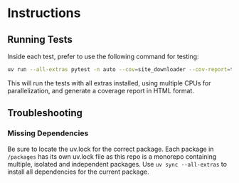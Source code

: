 # Instructions

## Running Tests

Inside each test, prefer to use the following command for testing:

```bash
uv run --all-extras pytest -n auto --cov=site_downloader --cov-report=term-missing --cov-report=html
```

This will run the tests with all extras installed, using multiple CPUs for parallelization, and generate a coverage report in HTML format.

## Troubleshooting

### Missing Dependencies

Be sure to locate the uv.lock for the correct package. Each package in `/packages` has its own uv.lock file as this repo is a monorepo containing multiple, isolated and independent packages. Use `uv sync --all-extras` to install all dependencies for the current package.
